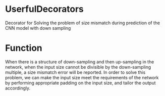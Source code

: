# UserfulDecorators
Decorator for Solving the problem of size mismatch during prediction of the CNN model with down sampling

# Function
When there is a structure of down-sampling and then up-sampling in the network, when the input size cannot be divisible by the down-sampling multiple, a size mismatch error will be reported. In order to solve this problem, we can make the input size meet the requirements of the network by performing appropriate padding on the input size, and tailor the output accordingly.

